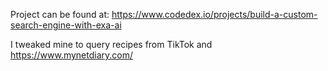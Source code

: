 Project can be found at: https://www.codedex.io/projects/build-a-custom-search-engine-with-exa-ai

I tweaked mine to query recipes from TikTok and https://www.mynetdiary.com/
